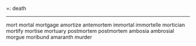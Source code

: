=: death

---
mort
mortal
mortgage
amortize
antemortem
immortal
immortelle
mortician
mortify
mortise
mortuary
postmortem
postmortem
ambosia
ambrosial
morgue
moribund
amaranth
murder